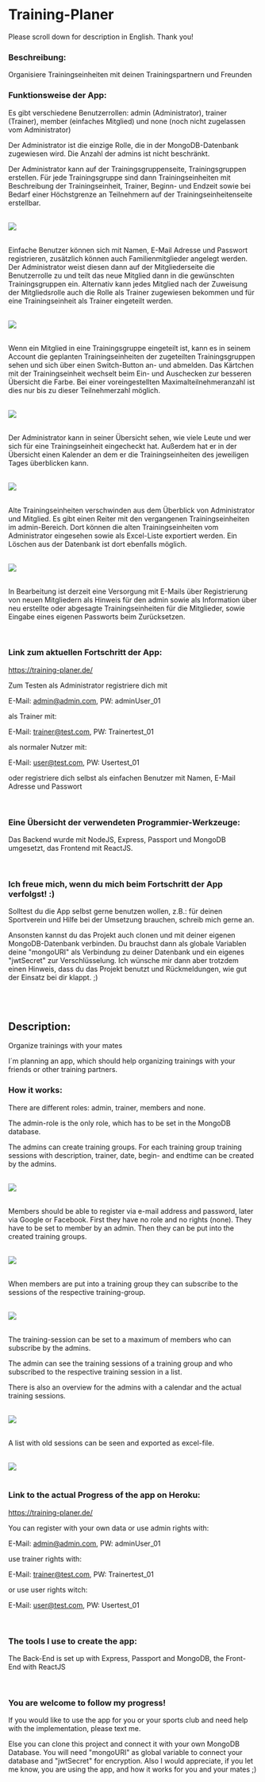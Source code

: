 # Training-Planer

Please scroll down for description in English. Thank you!

### Beschreibung:
Organisiere Trainingseinheiten mit deinen Trainingspartnern und Freunden


### Funktionsweise der App:

Es gibt verschiedene Benutzerrollen: admin (Administrator), trainer (Trainer), member (einfaches Mitglied) und none (noch nicht zugelassen vom Administrator)

Der Administrator ist die einzige Rolle, die in der MongoDB-Datenbank zugewiesen wird. Die Anzahl der admins ist nicht beschränkt.

Der Administrator kann auf der Trainingsgruppenseite, Trainingsgruppen erstellen. Für jede Trainingsgruppe sind dann Trainingseinheiten mit Beschreibung der Trainingseinheit, Trainer, Beginn- und Endzeit sowie bei Bedarf einer Höchstgrenze an Teilnehmern auf der Trainingseinheitenseite erstellbar.

<br/>
<kbd><img src="client/descriptPics/Training-Planner-Einheit.PNG"></kbd>
<br/><br/>

Einfache Benutzer können sich mit Namen, E-Mail Adresse und Passwort registrieren, zusätzlich können auch Familienmitglieder angelegt werden. Der Administrator weist diesen dann auf der Mitgliederseite die Benutzerrolle zu und teilt das neue Mitglied dann in die gewünschten Trainingsgruppen ein. Alternativ kann jedes Mitglied nach der Zuweisung der Mitgliedsrolle auch die Rolle als Trainer zugewiesen bekommen und für eine Trainingseinheit als Trainer eingeteilt werden.

<br/>
<kbd><img src="client/descriptPics/Training-Planner-Mitglieder.PNG"></kbd>
<br/><br/>

Wenn ein Mitglied in eine Trainingsgruppe eingeteilt ist, kann es in seinem Account die geplanten Trainingseinheiten der zugeteilten Trainingsgruppen sehen und sich über einen Switch-Button an- und abmelden. Das Kärtchen mit der Trainingseinheit wechselt beim Ein- und Auschecken zur besseren Übersicht die Farbe. Bei einer voreingestellten Maximalteilnehmeranzahl ist dies nur bis zu dieser Teilnehmerzahl möglich.

<br/>
<kbd><img src="client/descriptPics/Training-Planner-Gruppen.PNG"></kbd>
<br/><br/>

Der Administrator kann in seiner Übersicht sehen, wie viele Leute und wer sich für eine Trainingseinheit eingecheckt hat. Außerdem hat er in der Übersicht einen Kalender an dem er die Trainingseinheiten des jeweiligen Tages überblicken kann.

<br/>
<kbd><img src="client/descriptPics/Training-Planner-Uebersicht.PNG"></kbd>
<br/><br/>

Alte Trainingseinheiten verschwinden aus dem Überblick von Administrator und Mitglied. Es gibt einen Reiter mit den vergangenen Trainingseinheiten im admin-Bereich. Dort können die alten Trainingseinheiten vom Administrator eingesehen sowie als Excel-Liste exportiert werden. Ein Löschen aus der Datenbank ist dort ebenfalls möglich.

<br/>
<kbd><img src="client/descriptPics/Training-Planner-Alte-Einheiten.PNG"></kbd>
<br/><br/>

In Bearbeitung ist derzeit eine Versorgung mit E-Mails über Registrierung von neuen Mitgliedern als Hinweis für den admin sowie als Information über neu erstellte oder abgesagte Trainingseinheiten für die Mitglieder, sowie Eingabe eines eigenen Passworts beim Zurücksetzen.

</br>

### Link zum aktuellen Fortschritt der App:

https://training-planer.de/

Zum Testen als Administrator registriere dich mit

E-Mail: admin@admin.com,
PW: adminUser_01

als Trainer mit:

E-Mail: trainer@test.com,
PW: Trainertest_01

als normaler Nutzer mit:

E-Mail: user@test.com,
PW: Usertest_01

oder registriere dich selbst als einfachen Benutzer mit Namen, E-Mail Adresse und Passwort

</br>

### Eine Übersicht der verwendeten Programmier-Werkzeuge:

Das Backend wurde mit NodeJS, Express, Passport und MongoDB umgesetzt, das Frontend mit ReactJS.

</br>

### Ich freue mich, wenn du mich beim Fortschritt der App verfolgst! :)

Solltest du die App selbst gerne benutzen wollen, z.B.: für deinen Sportverein und Hilfe bei der Umsetzung brauchen, schreib mich gerne an.

Ansonsten kannst du das Projekt auch clonen und mit deiner eigenen MongoDB-Datenbank verbinden. Du brauchst dann als globale Variablen deine "mongoURI" als Verbindung zu deiner Datenbank und ein eigenes "jwtSecret" zur Verschlüsselung. Ich wünsche mir dann aber trotzdem einen Hinweis, dass du das Projekt benutzt und Rückmeldungen, wie gut der Einsatz bei dir klappt. ;)

</br></br>

## Description:
Organize trainings with your mates

I´m planning an app, which should help organizing trainings with your friends or other training partners.



### How it works:

There are different roles: admin, trainer, members and none.

The admin-role is the only role, which has to be set in the MongoDB database.

The admins can create training groups. For each training group training sessions with description, trainer, date, begin- and endtime can be created by the admins.

<br/>
<kbd><img src="client/descriptPics/Training-Planner-Einheit.PNG"></kbd>
<br/><br/>

Members should be able to register via e-mail address and password, later via Google or Facebook. First they have no role and no rights (none). They have to be set to member by an admin. Then they can be put into the created training groups.

<br/>
<kbd><img src="client/descriptPics/Training-Planner-Mitglieder.PNG"></kbd>
<br/><br/>

When members are put into a training group they can subscribe to the sessions of the respective training-group. 

<br/>
<kbd><img src="client/descriptPics/Training-Planner-Gruppen.PNG"></kbd>
<br/><br/>

The training-session can be set to a maximum of members who can subscribe by the admins.

The admin can see the training sessions of a training group and who subscribed to the respective training session in a list.

There is also an overview for the admins with a calendar and the actual training sessions.

<br/>
<kbd><img src="client/descriptPics/Training-Planner-Uebersicht.PNG"></kbd>
<br/><br/>

A list with old sessions can be seen and exported as excel-file.

<br/>
<kbd><img src="client/descriptPics/Training-Planner-Alte-Einheiten.PNG"></kbd>
<br/><br/>


### Link to the actual Progress of the app on Heroku:

https://training-planer.de/

You can register with your own data or use admin rights with:

E-Mail: admin@admin.com,
PW: adminUser_01

use trainer rights with:

E-Mail: trainer@test.com,
PW: Trainertest_01

or use user rights witch:

E-Mail: user@test.com,
PW: Usertest_01

</br>

### The tools I use to create the app:

The Back-End is set up with Express, Passport and MongoDB, the Front-End with ReactJS

</br>

### You are welcome to follow my progress!

If you would like to use the app for you or your sports club and need help with the implementation, please text me.

Else you can clone this project and connect it with your own MongoDB Database. You will need "mongoURI" as global variable to connect your database and "jwtSecret" for encryption.
Also I would appreciate, if you let me know, you are using the app, and how it works for you and your mates ;)
